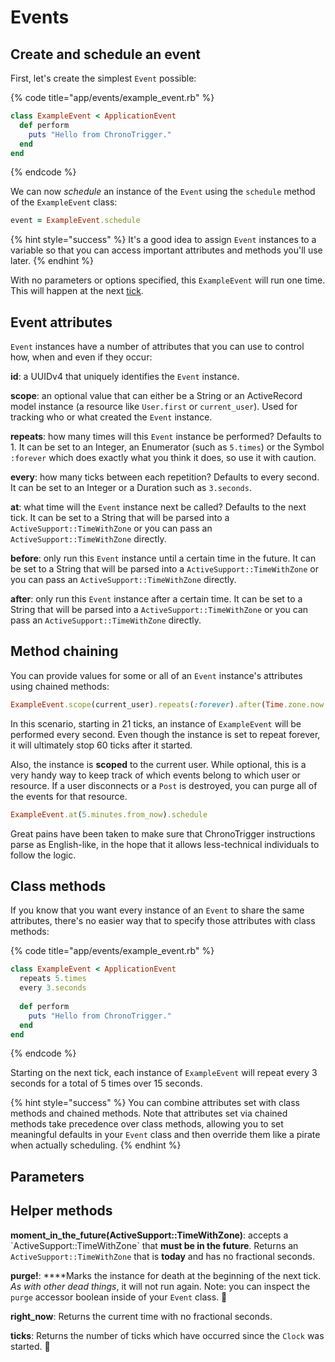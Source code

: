 # Events

## Create and schedule an event

First, let's create the simplest `Event` possible:

{% code title="app/events/example\_event.rb" %}
```ruby
class ExampleEvent < ApplicationEvent
  def perform
    puts "Hello from ChronoTrigger."
  end
end
```
{% endcode %}

We can now _schedule_ an instance of the `Event` using the `schedule` method of the `ExampleEvent` class:

```ruby
event = ExampleEvent.schedule
```

{% hint style="success" %}
It's a good idea to assign `Event` instances to a variable so that you can access important attributes and methods you'll use later.
{% endhint %}

With no parameters or options specified, this `ExampleEvent` will run one time. This will happen at the next [tick](time.md).

## Event attributes

`Event` instances have a number of attributes that you can use to control how, when and even if they occur:

**id**: a UUIDv4 that uniquely identifies the `Event` instance.

**scope**: an optional value that can either be a String or an ActiveRecord model instance \(a resource like `User.first` or `current_user`\). Used for tracking who or what created the `Event` instance.

**repeats**: how many times will this `Event` instance be performed? Defaults to 1. It can be set to an Integer, an Enumerator \(such as `5.times`\) or the Symbol `:forever` which does exactly what you think it does, so use it with caution.

**every**: how many ticks between each repetition? Defaults to every second. It can be set to an Integer or a Duration such as `3.seconds`.

**at**: what time will the `Event` instance next be called? Defaults to the next tick. It can be set to a String that will be parsed into a `ActiveSupport::TimeWithZone` or you can pass an `ActiveSupport::TimeWithZone` directly.

**before**: only run this `Event` instance until a certain time in the future. It can be set to a String that will be parsed into a `ActiveSupport::TimeWithZone` or you can pass an `ActiveSupport::TimeWithZone` directly.

**after**: only run this `Event` instance after a certain time. It can be set to a String that will be parsed into a `ActiveSupport::TimeWithZone` or you can pass an `ActiveSupport::TimeWithZone` directly.

## Method chaining

You can provide values for some or all of an `Event` instance's attributes using chained methods:

```ruby
ExampleEvent.scope(current_user).repeats(:forever).after(Time.zone.now + 21.seconds).before(Time.zone.now + 1.minute).schedule
```

In this scenario, starting in 21 ticks, an instance of `ExampleEvent` will be performed every second. Even though the instance is set to repeat forever, it will ultimately stop 60 ticks after it started.

Also, the instance is **scoped** to the current user. While optional, this is a very handy way to keep track of which events belong to which user or resource. If a user disconnects or a `Post` is destroyed, you can purge all of the events for that resource.

```ruby
ExampleEvent.at(5.minutes.from_now).schedule
```

Great pains have been taken to make sure that ChronoTrigger instructions parse as English-like, in the hope that it allows less-technical individuals to follow the logic.

## Class methods

If you know that you want every instance of an `Event` to share the same attributes, there's no easier way that to specify those attributes with class methods:

{% code title="app/events/example\_event.rb" %}
```ruby
class ExampleEvent < ApplicationEvent
  repeats 5.times
  every 3.seconds
  
  def perform
    puts "Hello from ChronoTrigger."
  end
end
```
{% endcode %}

Starting on the next tick, each instance of `ExampleEvent` will repeat every 3 seconds for a total of 5 times over 15 seconds.

{% hint style="success" %}
You can combine attributes set with class methods and chained methods. Note that attributes set via chained methods take precedence over class methods, allowing you to set meaningful defaults in your `Event` class and then override them like a pirate when actually scheduling.
{% endhint %}

## Parameters



## Helper methods

**moment\_in\_the\_future\(**ActiveSupport::TimeWithZone**\)**: accepts a \`ActiveSupport::TimeWithZone\` that **must be in the future**. Returns an `ActiveSupport::TimeWithZone` that is **today** and has no fractional seconds.

**purge!**: ****Marks the instance for death at the beginning of the next tick. _As with other dead things_, it will not run again. Note: you can inspect the `purge` accessor boolean inside of your `Event` class. 🎯

**right\_now**: Returns the current time with no fractional seconds.

**ticks**: Returns the number of ticks which have occurred since the `Clock` was started. 🐞

